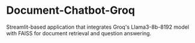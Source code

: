 # Document-Chatbot-Groq
Streamlit-based application that integrates Groq's Llama3-8b-8192 model with FAISS for document retrieval and question answering. 
